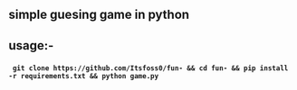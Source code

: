 <h2>simple guesing game in python <h2>

usage:-
   <h4> <code> git clone https://github.com/Itsfoss0/fun- && cd fun- && pip install -r requirements.txt && python game.py</code> <h4> 
